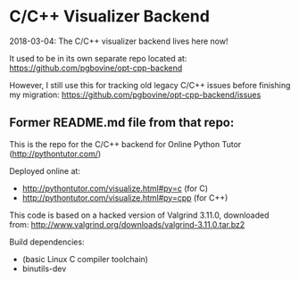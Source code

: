 # C/C++ Visualizer Backend

2018-03-04: The C/C++ visualizer backend lives here now!

It used to be in its own separate repo located at:
https://github.com/pgbovine/opt-cpp-backend

However, I still use this for tracking old legacy C/C++ issues before
finishing my migration: https://github.com/pgbovine/opt-cpp-backend/issues


Former README.md file from that repo:
---
This is the repo for the C/C++ backend for Online Python Tutor (http://pythontutor.com/)

Deployed online at:

- http://pythontutor.com/visualize.html#py=c (for C)
- http://pythontutor.com/visualize.html#py=cpp (for C++)

This code is based on a hacked version of Valgrind 3.11.0, downloaded from:
http://www.valgrind.org/downloads/valgrind-3.11.0.tar.bz2

Build dependencies:
- (basic Linux C compiler toolchain)
- binutils-dev
